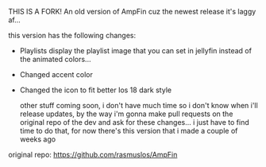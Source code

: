 THIS IS A FORK!
An old version of AmpFin cuz the newest release it's laggy af...

this version has the following changes:
- Playlists display the playlist image that you can set in jellyfin instead of the animated colors...
- Changed accent color
- Changed the icon to fit better Ios 18 dark style

  other stuff coming soon, i don't have much time so i don't know when i'll release updates, by the way i'm gonna make pull requests on the original repo of the dev and ask for these changes... i just have to find time to do that, for now there's this version that i made a couple of weeks ago

original repo: https://github.com/rasmuslos/AmpFin
